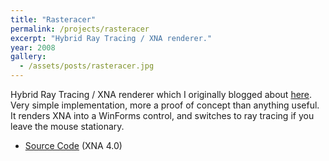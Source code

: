 ```yaml
---
title: "Rasteracer"
permalink: /projects/rasteracer
excerpt: "Hybrid Ray Tracing / XNA renderer."
year: 2008
gallery:
  - /assets/posts/rasteracer.jpg
---
```


Hybrid Ray Tracing / XNA renderer which I originally blogged about [here](/blog/archive/2008/05/15/xna-hybrid-ray-tracer). Very simple implementation, more a proof of concept than anything useful. It renders XNA into a WinForms control, and switches to ray tracing if you leave the mouse stationary.

* [Source Code](http://github.com/tgjones/rasteracer) (XNA 4.0)